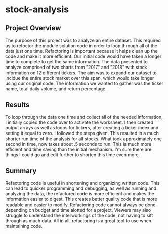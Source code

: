 # stock-analysis

## Project Overview

  The purpose of this project was to analyze an entire dataset. This required us to refoctor the module solution code in order to loop through all of the data just one time. Refactoring is important because it helps clean up the code and make it more efficient. Our initial code would have taken a longer time to complete to get the same information.
  The data presented to analyze comprised of two charts from "2017" and "2018" with stock information on 12 different tickers. The aim was to expand our dataset to incldue the entire stock market over this span, which would take longer using our original code. The information we wanted to gather was the ticker name, total daily volume, and return percentage.

## Results

  To loop through the data one time and collect all of the needed information, I initially copied the code over to activate the worksheet. I then created output arrays as well as loops for tickers, after creating a ticker index and setting it equal to zero. I followed the steps given. This resulted in a much shorter run time of the analysis for all stocks. What took approximately one second in time, now takes about .5 seconds to run. This is much more efficient and time saving than the initial mechanism. I'm sure there are things I could go and edit further to shorten this time even more. 

## Summary

Refactoring code is useful in shortening and organizing written code. This can lead to quicker programming and debugging, as well as running and analyzing the data, the refactored code is more efficient and makes the information easier to digest. This creates better quality code that is more readable and easier to modify. Refactoring code cannot always be done depending on budget and time alotted for a project. Viewers may also struggle to understand the interworkings of the code, not having to sift through as much data. All in all, refactoring is a great tool to use when maintaining code.
